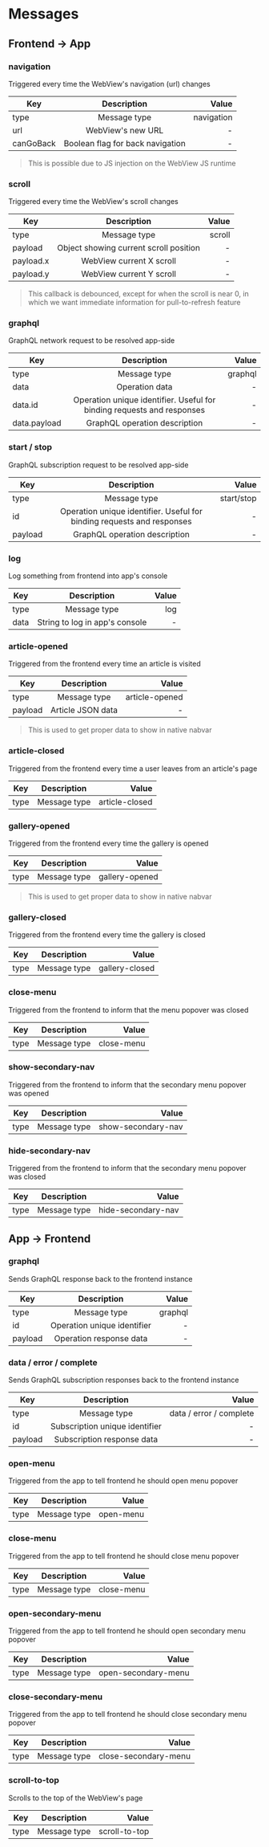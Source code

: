 # Messages

## Frontend -> App

### navigation

Triggered every time the WebView's navigation (url) changes

| Key        | Description           | Value  |
| ------------- |:-------------:| -----:|
| type      | Message type | navigation |
| url      | WebView's new URL | - |
| canGoBack | Boolean flag for back navigation | - |

> This is possible due to JS injection on the WebView JS runtime

### scroll

Triggered every time the WebView's scroll changes

| Key        | Description           | Value  |
| ------------- |:-------------:| -----:|
| type      | Message type | scroll |
| payload      | Object showing current scroll position | - |
| payload.x      | WebView current X scroll | - |
| payload.y      | WebView current Y scroll | - |

> This callback is debounced, except for when the scroll is near 0, in which we want immediate information for pull-to-refresh feature

### graphql

GraphQL network request to be resolved app-side

| Key        | Description           | Value  |
| ------------- |:-------------:| -----:|
| type      | Message type | graphql |
| data      | Operation data | - |
| data.id      | Operation unique identifier. Useful for binding requests and responses | - |
| data.payload      | GraphQL operation description | - |

### start / stop

GraphQL subscription request to be resolved app-side

| Key        | Description           | Value  |
| ------------- |:-------------:| -----:|
| type      | Message type | start/stop |
| id      | Operation unique identifier. Useful for binding requests and responses | - |
| payload      | GraphQL operation description | - |

### log

Log something from frontend into app's console

| Key        | Description           | Value  |
| ------------- |:-------------:| -----:|
| type      | Message type | log |
| data      | String to log in app's console | - |

### article-opened

Triggered from the frontend every time an article is visited

| Key        | Description           | Value  |
| ------------- |:-------------:| -----:|
| type      | Message type | article-opened |
| payload      | Article JSON data | - |

> This is used to get proper data to show in native nabvar

### article-closed

Triggered from the frontend every time a user leaves from an article's page

| Key        | Description           | Value  |
| ------------- |:-------------:| -----:|
| type      | Message type | article-closed |


### gallery-opened

Triggered from the frontend every time the gallery is opened

| Key        | Description           | Value  |
| ------------- |:-------------:| -----:|
| type      | Message type | gallery-opened |

> This is used to get proper data to show in native nabvar

### gallery-closed

Triggered from the frontend every time the gallery is closed

| Key        | Description           | Value  |
| ------------- |:-------------:| -----:|
| type      | Message type | gallery-closed |

### close-menu

Triggered from the frontend to inform that the menu popover was closed

| Key        | Description           | Value  |
| ------------- |:-------------:| -----:|
| type      | Message type | close-menu |

### show-secondary-nav

Triggered from the frontend to inform that the secondary menu popover was opened

| Key        | Description           | Value  |
| ------------- |:-------------:| -----:|
| type      | Message type | show-secondary-nav |

### hide-secondary-nav

Triggered from the frontend to inform that the secondary menu popover was closed

| Key        | Description           | Value  |
| ------------- |:-------------:| -----:|
| type      | Message type | hide-secondary-nav |

##  App -> Frontend

### graphql

Sends GraphQL response back to the frontend instance

| Key        | Description           | Value  |
| ------------- |:-------------:| -----:|
| type      | Message type | graphql |
| id      | Operation unique identifier | - |
| payload      | Operation response data | - |

### data / error / complete

Sends GraphQL subscription responses back to the frontend instance

| Key        | Description           | Value  |
| ------------- |:-------------:| -----:|
| type      | Message type | data / error / complete |
| id      | Subscription unique identifier | - |
| payload      | Subscription response data | - |

### open-menu

Triggered from the app to tell frontend he should open menu popover

| Key        | Description           | Value  |
| ------------- |:-------------:| -----:|
| type      | Message type | open-menu |

### close-menu

Triggered from the app to tell frontend he should close menu popover

| Key        | Description           | Value  |
| ------------- |:-------------:| -----:|
| type      | Message type | close-menu |

### open-secondary-menu

Triggered from the app to tell frontend he should open secondary menu popover

| Key        | Description           | Value  |
| ------------- |:-------------:| -----:|
| type      | Message type | open-secondary-menu |

### close-secondary-menu

Triggered from the app to tell frontend he should close secondary menu popover

| Key        | Description           | Value  |
| ------------- |:-------------:| -----:|
| type      | Message type | close-secondary-menu |

### scroll-to-top

Scrolls to the top of the WebView's page

| Key        | Description           | Value  |
| ------------- |:-------------:| -----:|
| type      | Message type | scroll-to-top |
